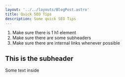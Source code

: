 ```yaml
---
layout: '../../layouts/BlogPost.astro'
title: Quick SEO Tips
description: Some quick SEO Tips
---
```


1. Make sure there is 1 h1 element
2. Make sure there are some subheaders
3. Make sure there are internal links whenever possible

## This is the subheader
Some text inside